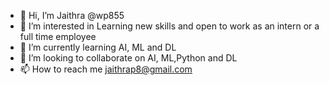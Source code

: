 - 👋 Hi, I’m Jaithra @wp855
- 👀 I’m interested in Learning new skills and open to work as an intern or a full time employee
- 🌱 I’m currently learning AI, ML and DL
- 💞️ I’m looking to collaborate on AI, ML,Python and DL
- 📫 How to reach me jaithrap8@gmail.com

<!---
wp855/wp855 is a ✨ special ✨ repository because its `README.md` (this file) appears on your GitHub profile.
You can click the Preview link to take a look at your changes.
--->
